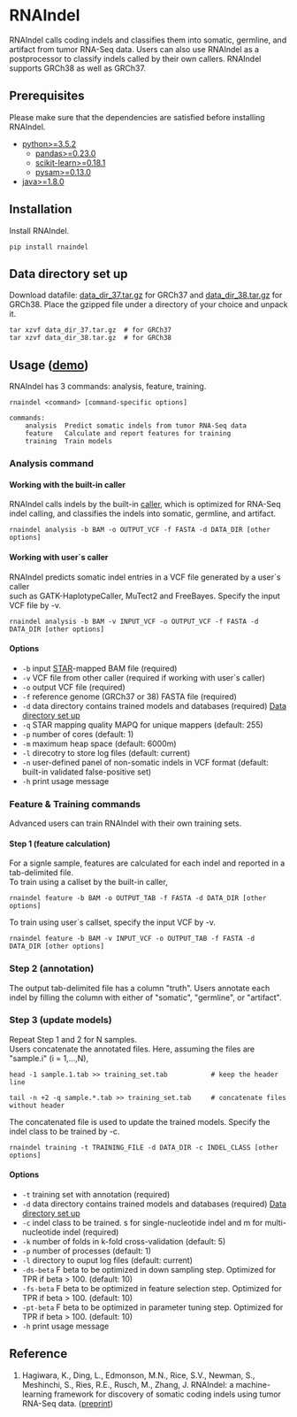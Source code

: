 # RNAIndel

RNAIndel calls coding indels and classifies them into 
somatic, germline, and artifact from tumor RNA-Seq data.
Users can also use RNAIndel as a postprocessor to
classify indels called by their own callers. 
RNAIndel supports GRCh38 as well as GRCh37. 

## Prerequisites
Please make sure that the dependencies are satisfied before installing RNAIndel.
* [python>=3.5.2](https://www.python.org/downloads/)
    * [pandas>=0.23.0](https://pandas.pydata.org/) 
    * [scikit-learn>=0.18.1](http://scikit-learn.org/stable/install.html#)
    * [pysam>=0.13.0](https://pysam.readthedocs.io/en/latest/index.html)
* [java>=1.8.0](https://www.java.com/en/download/) 

## Installation
Install RNAIndel.
```
pip install rnaindel
```

## Data directory set up
Download datafile: [data_dir_37.tar.gz](http://ftp.stjude.org/pub/software/RNAIndel/data_dir_37.tar.gz) 
for GRCh37 and [data_dir_38.tar.gz](http://ftp.stjude.org/pub/software/RNAIndel/data_dir_38.tar.gz) for GRCh38.
Place the gzipped file under a directory of your choice and unpack it. 
```
tar xzvf data_dir_37.tar.gz  # for GRCh37
tar xzvf data_dir_38.tar.gz  # for GRCh38
```

## Usage ([demo](./sample_data)) 
RNAIndel has 3 commands: analysis, feature, training.
```
rnaindel <command> [command-specific options]

commands:
    analysis  Predict somatic indels from tumor RNA-Seq data
    feature   Calculate and report features for training
    training  Train models
```

### Analysis command
#### Working with the built-in caller
RNAIndel calls indels by the built-in [caller](https://academic.oup.com/bioinformatics/article/27/6/865/236751), which is optimized 
for RNA-Seq indel calling, and classifies the indels into somatic, germline, and artifact. 
```
rnaindel analysis -b BAM -o OUTPUT_VCF -f FASTA -d DATA_DIR [other options]
```
#### Working with user`s caller 
RNAIndel predicts somatic indel entries in a VCF file generated by a user`s caller <br>
such as GATK-HaplotypeCaller, MuTect2 and FreeBayes. Specify the input VCF file by -v. <br> 
```
rnaindel analysis -b BAM -v INPUT_VCF -o OUTPUT_VCF -f FASTA -d DATA_DIR [other options]
```
#### Options
* ```-b``` input [STAR](https://academic.oup.com/bioinformatics/article/29/1/15/272537)-mapped BAM file (required)
* ```-v``` VCF file from other caller (required if working with user`s caller)
* ```-o``` output VCF file (required)
* ```-f``` reference genome (GRCh37 or 38) FASTA file (required)
* ```-d``` data directory contains trained models and databases (required) [Data directory set up](#data-directory-set-up) 
* ```-q``` STAR mapping quality MAPQ for unique mappers (default: 255)
* ```-p``` number of cores (default: 1)
* ```-m``` maximum heap space (default: 6000m)
* ```-l``` direcotry to store log files (default: current)
* ```-n``` user-defined panel of non-somatic indels in VCF format (default: built-in validated false-positive set)
* ```-h``` print usage message

### Feature & Training commands
Advanced users can train RNAIndel with their own training sets. 
#### Step 1 (feature calculation)
For a signle sample, features are calculated for each indel and reported in a tab-delimited file.<br>
To train using a callset by the built-in caller, 
```
rnaindel feature -b BAM -o OUTPUT_TAB -f FASTA -d DATA_DIR [other options]
```
To train using user`s callset, specify the input VCF by -v.
```
rnaindel feature -b BAM -v INPUT_VCF -o OUTPUT_TAB -f FASTA -d DATA_DIR [other options]
```
### Step 2 (annotation)
The output tab-delimited file has a column \"truth\". Users annotate each indel
by filling the column with either of \"somatic\", \"germline\", or \"artifact\". 
### Step 3 (update models)
Repeat Step 1 and 2 for N samples.<br>
Users concatenate the annotated files. Here, assuming the files are \"sample.i\" (i = 1,...,N), 
```
head -1 sample.1.tab >> training_set.tab           # keep the header line
```
```
tail -n +2 -q sample.*.tab >> training_set.tab     # concatenate files without header
```
The concatenated file is used to update the trained models.
Specify the indel class to be trained by -c. 
```
rnaindel training -t TRAINING_FILE -d DATA_DIR -c INDEL_CLASS [other options]
```
#### Options
* ```-t``` training set with annotation (required)
* ```-d``` data directory contains trained models and databases (required) [Data directory set up](#data-directory-set-up)
* ```-c``` indel class to be trained. s for single-nucleotide indel and m for multi-nucleotide indel (required)
* ```-k``` number of folds in k-fold cross-validation (default: 5)
* ```-p``` number of processes (default: 1)
* ```-l``` directory to ouput log files (default: current)
* ```-ds-beta``` F beta to be optimized in down sampling step. Optimized for TPR if beta > 100. (default: 10)
* ```-fs-beta``` F beta to be optimized in feature selection step. Optimized for TPR if beta > 100. (default: 10)
* ```-pt-beta``` F beta to be optimized in parameter tuning step. Optimized for TPR if beta > 100. (default: 10)
* ```-h``` print usage message

<!--
## Limitations
//1. RNAIndel are only tested with STAR 2-pass mapped BAM files witout any preprocessings. 
2. RNAIndel only predicts coding indels supperted by more than one unique read.
3. RNAIndel may not report all coding indels reported by non built-in caller.    
-->

## Reference
1. Hagiwara, K., Ding, L., Edmonson, M.N., Rice, S.V., Newman, S., Meshinchi, S., Ries, R.E., Rusch, M., Zhang, J. 
RNAIndel: a machine-learning framework for discovery of somatic coding indels using tumor RNA-Seq data.
([preprint](https://www.biorxiv.org/content/early/2019/01/07/512749?rss=1))  

